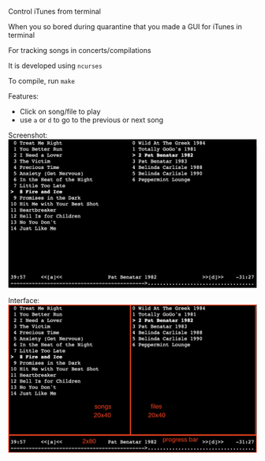 Control iTunes from terminal

When you so bored during quarantine that you made a GUI for iTunes in terminal

For tracking songs in concerts/compilations

It is developed using `ncurses`

To compile, run `make`

Features:
- Click on song/file to play
- use `a` or `d` to go to the previous or next song

Screenshot:
![](interface.png)

Interface:
![](interface_marked.png)